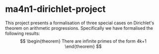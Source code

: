# ma4n1-dirichlet-project

This project presents a formalisation of three special cases on Dirichlet's theorem on arithmetic progressions. Specifically we have formalised the following results:
$$
\begin{theorem}
    There are infinite primes of the form 4k+1
\end{theorem}
$$